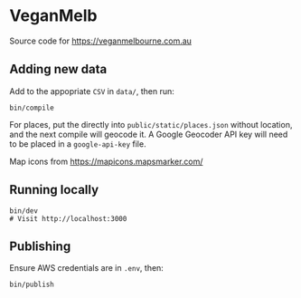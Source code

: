 VeganMelb
=========

Source code for https://veganmelbourne.com.au

## Adding new data

Add to the appopriate `CSV` in `data/`, then run:

    bin/compile

For places, put the directly into `public/static/places.json` without location,
and the next compile will geocode it. A Google Geocoder API key will need to be
placed in a `google-api-key` file.

Map icons from https://mapicons.mapsmarker.com/

## Running locally

    bin/dev
    # Visit http://localhost:3000

## Publishing

Ensure AWS credentials are in `.env`, then:

    bin/publish
